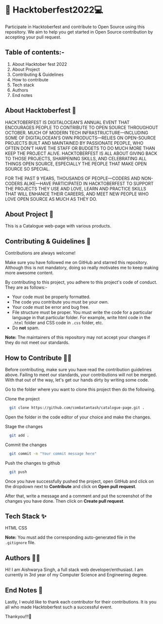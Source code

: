 
# 🎃 Hacktoberfest2022💻

Participate in Hacktoberfest and contribute to Open Source using this repository.
We aim to help you get started in Open Source contribution by accepting your pull
request.

## Table of contents:-

1. About Hacktober fest 2022
2. About Project
3. Contributing & Guidelines
4. How to contribute 
5. Tech stack
6. Authors
7. End notes

## About Hacktoberfest 🤖

HACKTOBERFEST IS DIGITALOCEAN’S ANNUAL EVENT THAT ENCOURAGES PEOPLE TO CONTRIBUTE TO OPEN SOURCE THROUGHOUT OCTOBER. MUCH OF MODERN TECH INFRASTRUCTURE—INCLUDING SOME OF DIGITALOCEAN’S OWN PRODUCTS—RELIES ON OPEN-SOURCE PROJECTS BUILT AND MAINTAINED BY PASSIONATE PEOPLE, WHO OFTEN DON’T HAVE THE STAFF OR BUDGETS TO DO MUCH MORE THAN KEEP THE PROJECT ALIVE. 
HACKTOBERFEST IS ALL ABOUT GIVING BACK TO THOSE PROJECTS, SHARPENING SKILLS, AND CELEBRATING ALL THINGS OPEN SOURCE, ESPECIALLY THE PEOPLE THAT MAKE OPEN SOURCE SO SPECIAL.

FOR THE PAST 9 YEARS, THOUSANDS OF PEOPLE—CODERS AND NON-CODERS ALIKE—HAVE PARTICIPATED IN HACKTOBERFEST TO SUPPORT THE PROJECTS 
THEY USE AND LOVE, LEARN AND PRACTICE SKILLS THAT WILL ENHANCE THEIR CAREERS, AND MEET NEW PEOPLE WHO LOVE OPEN SOURCE AS MUCH AS THEY DO.

## About Project 🤖

This is a Catalogue web-page with various products.

## Contributing & Guidelines 👀

Contributions are always welcome!

Make sure you have followed me on GitHub and starred this repository.
Although this is not mandatory, doing so really motivates me to keep making
more awesome content.

By contributing to this project, you adhere to this project's code of conduct. They are as follows:-

- Your code must be properly formatted.
- The code you contribute you must be your own.
- Your code must be error and bug free.
- File structure must be proper. You must write the code for a particular language in that particular folder. For example, write html code in the `.html` folder and CSS code in `.css` folder, etc.
- Do **not** spam.

**Note:** The maintainers of this repository may not accept your changes if
they do not meet our standards.

## How to Contribute 👨‍💻

Before contributing, make sure you have read the contribution guidelines above.
Failing to meet our standards, your contributions will not be merged.
With that out of the way, let's get our hands dirty by writing some code.

Go to the folder where you want to clone this project then do the following.

Clone the project

```bash
  git clone https://github.com/combatantash/catalogue-page.git .
```

Open the folder in the code editor of your choice and make the changes. 

Stage the changes

```bash
  git add .
```

Commit the changes

```bash
  git commit -m "Your commit message here"
```
Push the changes to github

```bash
  git push
```

Once you have successfully pushed the project, open GitHub and click on
the dropdown next to **Contribute** and click on **Open pull request**.

After that, write a message and a comment and put the screenshot of the changes you have done.
Then click on **Create pull request**.

## Tech Stack ✨

HTML
CSS

**Note:** You must add the corresponding auto-generated file in the `.gitignore` file.

## Authors 🐱‍💻

Hi! I am Aishwarya Singh, a full stack web developer/enthusiast.
I am currently in 3rd year of my Computer Science and Engineering degree.

## End Notes 📝

Lastly, I would like to thank each contributor for their contributions.
It is you all who made Hacktoberfest such a successful event.

Thankyou!!!🍻


